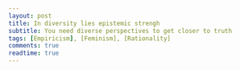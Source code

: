 ```yaml
---
layout: post
title: In diversity lies epistemic strengh
subtitle: You need diverse perspectives to get closer to truth
tags: [Empiricism], [Feminism], [Rationality]
comments: true
readtime: true
---
```



